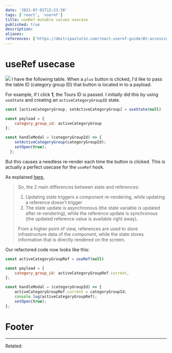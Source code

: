 ```yaml
---
date: '2021-07-01T12:23:38'
tags: ['react', 'useref']
title: useRef mutable values usecase
published: true
description:
aliases:
references: ['https://dmitripavlutin.com/react-useref-guide/#2-accessing-dom-elements']
---
```


# useRef usecase
![](CleanShot%202021-07-01%20at%2012.24.22%202.png)
I have the following table. When a `plus` button is clicked, I'd like to pass the table ID (category group ID) that button is located in to a payload.

For example, if I click **1**, the Tours ID is passed. I initially did this by using `useState` and creating an `activeCategoryGroupID` state. 

```js
const [activeCategoryGroup, setActiveCategoryGroup] = useState(null)

const payload = {
    category_group_id: activeCategoryGroup
};

const handleModal = (categoryGroupId) => {
    setActiveCategoryGroup(categoryGroupId);
    setOpen(true);
  };
```

But this causes a needless re-render each time the button is clicked. This is actually a perfect usecase for the `useRef` hook.

As explained [here](https://dmitripavlutin.com/react-useref-guide/#2-accessing-dom-elements), 

> So, the 2 main differences between state and references:
> 
> 1.  Updating state triggers a component re-rendering, while updating a reference doesn’t trigger
> 2. The state update is asynchronous (the state variable is updated after re-rendering), while the reference update is synchronous (the updated reference value is available right away).
> 
> From a higher point of view, references are used to store infrastructure data of the component, while the state stores information that is directly rendered on the screen.

Our refactored code now looks like this:
```js
const activeCategoryGroupRef = useRef(null)

const payload = {
    category_group_id: activeCategoryGroupRef.current,
};

const handleModal = (categoryGroupId) => {
    activeCategoryGroupRef.current = categoryGroupId;
    console.log(activeCategoryGroupRef);
    setOpen(true);
};
```

# Footer
---
Related: 